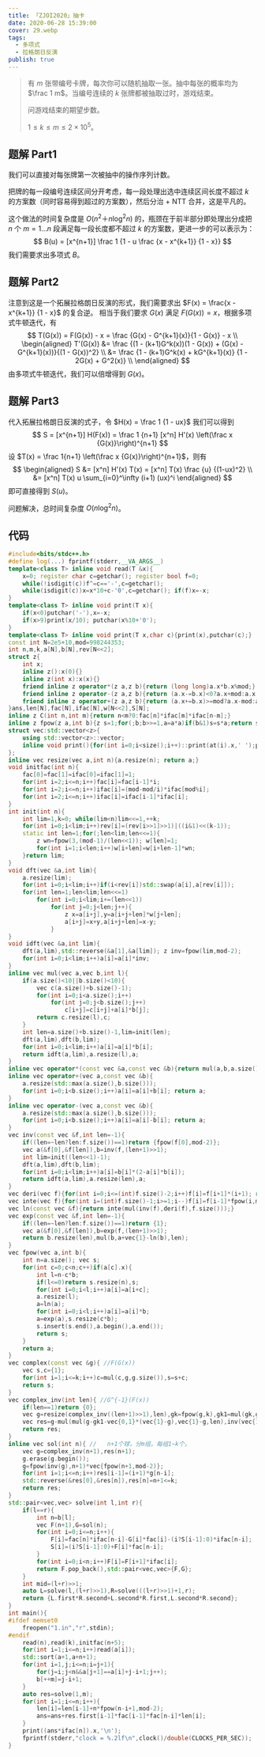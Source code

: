 ```yaml
---
title: 「ZJOI2020」抽卡
date: 2020-06-28 15:39:00
cover: 29.webp
tags:
  - 多项式
  - 拉格朗日反演
publish: true
---
```


> 有 $m$ 张带编号卡牌，每次你可以随机抽取一张。抽中每张的概率均为 $\frac 1 m$。当编号连续的 $k$ 张牌都被抽取过时，游戏结束。
> 
> 问游戏结束的期望步数。
> 
> $1 \leq k \leq m \leq 2 \times 10^5$。

<!--more-->

## 题解 Part1

我们可以直接对每张牌第一次被抽中的操作序列计数。

把牌的每一段编号连续区间分开考虑，每一段处理出选中连续区间长度不超过 $k$ 的方案数（同时容易得到超过的方案数），然后分治 + NTT 合并，这是平凡的。

这个做法的时间复杂度是 $O(n^2＋n \log^2 n)$ 的，瓶颈在于前半部分即处理出分成把 $n$ 个 $m=1...n$ 段满足每一段长度都不超过 $k$ 的方案数，更进一步的可以表示为：
$$
B(u) = [x^{n+1}] \frac 1 {1 - u \frac {x - x^{k+1}} {1 - x}}
$$
我们需要求出多项式 $B$。

## 题解 Part2

注意到这是一个拓展拉格朗日反演的形式，我们需要求出 $F(x) = \frac{x - x^{k+1}} {1 - x}$ 的复合逆。
相当于我们要求 $G(x)$ 满足 $F(G(x)) = x$，根据多项式牛顿迭代，有
$$
T(G(x))
= F(G(x)) - x
= \frac {G(x) - G^{k+1}(x)}{1 - G(x)} - x \\
\begin{aligned}
T'(G(x))
&= \frac {(1 - (k+1)G^k(x))(1 - G(x)) + (G(x) - G^{k+1}(x))}{(1 - G(x))^2} \\
&= \frac {1 - (k+1)G^k(x) + kG^{k+1}(x)} {1 - 2G(x) + G^2(x)} \\
\end{aligned}
$$
由多项式牛顿迭代，我们可以倍增得到 $G(x)$。

## 题解 Part3

代入拓展拉格朗日反演的式子，令 $H(x) = \frac 1 {1 - ux}$ 我们可以得到
$$
S
= [x^{n+1}] H(F(x))
= \frac 1 {n+1} [x^n] H'(x) \left(\frac x {G(x)}\right)^{n+1}
$$
设 $T(x) = \frac 1{n+1} \left(\frac x {G(x)}\right)^{n+1}$，则有
$$
\begin{aligned}
S
&= [x^n] H'(x) T(x) = [x^n] T(x) \frac {u} {(1-ux)^2} \\
&= [x^n] T(x) u \sum_{i=0}^\infty (i+1) (ux)^i
\end{aligned}
$$
即可直接得到 $S(u)$。

问题解决，总时间复杂度 $O(n\log^2 n)$。

## 代码

```cpp
#include<bits/stdc++.h>
#define log(...) fprintf(stderr,__VA_ARGS__)
template<class T> inline void read(T &x){
	x=0; register char c=getchar(); register bool f=0;
	while(!isdigit(c))f^=c=='-',c=getchar();
	while(isdigit(c))x=x*10+c-'0',c=getchar(); if(f)x=-x;
}
template<class T> inline void print(T x){
	if(x<0)putchar('-'),x=-x;
	if(x>9)print(x/10); putchar(x%10+'0');
}
template<class T> inline void print(T x,char c){print(x),putchar(c);}
const int N=2e5+10,mod=998244353;
int n,m,k,a[N],b[N],rev[N<<2];
struct z{
	int x;
	inline z():x(0){}
	inline z(int x):x(x){}
	friend inline z operator*(z a,z b){return (long long)a.x*b.x%mod;}
	friend inline z operator-(z a,z b){return (a.x-=b.x)<0?a.x+mod:a.x;}
	friend inline z operator+(z a,z b){return (a.x+=b.x)>=mod?a.x-mod:a.x;}
}ans,len[N],fac[N],ifac[N],w[N<<2],S[N];
inline z C(int n,int m){return n<m?0:fac[n]*ifac[m]*ifac[n-m];}
inline z fpow(z a,int b){z s=1;for(;b;b>>=1,a=a*a)if(b&1)s=s*a;return s;}
struct vec:std::vector<z>{
	using std::vector<z>::vector;
	inline void print(){for(int i=0;i<size();i++)::print(at(i).x,' ');putchar('\n');}
};
inline vec resize(vec a,int n){a.resize(n); return a;}
void initfac(int n){
	fac[0]=fac[1]=ifac[0]=ifac[1]=1;
	for(int i=2;i<=n;i++)fac[i]=fac[i-1]*i;
	for(int i=2;i<=n;i++)ifac[i]=(mod-mod/i)*ifac[mod%i];
	for(int i=2;i<=n;i++)ifac[i]=ifac[i-1]*ifac[i];
}
int init(int n){
	int lim=1,k=0; while(lim<n)lim<<=1,++k;
	for(int i=0;i<lim;i++)rev[i]=(rev[i>>1]>>1)|((i&1)<<(k-1));
	static int len=1;for(;len<lim;len<<=1){
		z wn=fpow(3,(mod-1)/(len<<1)); w[len]=1;
		for(int i=1;i<len;i++)w[i+len]=w[i+len-1]*wn;
	}return lim;
}
void dft(vec &a,int lim){
	a.resize(lim);
	for(int i=0;i<lim;i++)if(i<rev[i])std::swap(a[i],a[rev[i]]);
	for(int len=1;len<lim;len<<=1)
		for(int i=0;i<lim;i+=(len<<1))
			for(int j=0;j<len;j++){
				z x=a[i+j],y=a[i+j+len]*w[j+len];
				a[i+j]=x+y,a[i+j+len]=x-y;
			}
}
void idft(vec &a,int lim){
	dft(a,lim),std::reverse(&a[1],&a[lim]); z inv=fpow(lim,mod-2);
	for(int i=0;i<lim;i++)a[i]=a[i]*inv;
}
inline vec mul(vec a,vec b,int l){
	if(a.size()<10||b.size()<10){
		vec c(a.size()+b.size()-1);
		for(int i=0;i<a.size();i++)
			for(int j=0;j<b.size();j++)
				c[i+j]=c[i+j]+a[i]*b[j];
		return c.resize(l),c;
	}
	int len=a.size()+b.size()-1,lim=init(len);
	dft(a,lim),dft(b,lim);
	for(int i=0;i<lim;i++)a[i]=a[i]*b[i];
	return idft(a,lim),a.resize(l),a;
}
inline vec operator*(const vec &a,const vec &b){return mul(a,b,a.size()+b.size()-1);}
inline vec operator+(vec a,const vec &b){
	a.resize(std::max(a.size(),b.size()));
	for(int i=0;i<b.size();i++)a[i]=a[i]+b[i]; return a;
}
inline vec operator-(vec a,const vec &b){
	a.resize(std::max(a.size(),b.size()));
	for(int i=0;i<b.size();i++)a[i]=a[i]-b[i]; return a;
}
vec inv(const vec &f,int len=-1){
	if((len=~len?len:f.size())==1)return {fpow(f[0],mod-2)};
	vec a(&f[0],&f[len]),b=inv(f,(len+1)>>1);
	int lim=init((len<<1)-1);
	dft(a,lim),dft(b,lim);
	for(int i=0;i<lim;i++)a[i]=b[i]*(2-a[i]*b[i]);
	return idft(a,lim),a.resize(len),a;
}
vec deri(vec f){for(int i=0;i<=(int)f.size()-2;i++)f[i]=f[i+1]*(i+1); return f.back()=0,f;}
vec inte(vec f){for(int i=(int)f.size()-1;i>=1;i--)f[i]=f[i-1]*fpow(i,mod-2); return f.front()=0,f;}
vec ln(const vec &f){return inte(mul(inv(f),deri(f),f.size()));}
vec exp(const vec &f,int len=-1){
	if((len=~len?len:f.size())==1)return {1};
	vec a(&f[0],&f[len]),b=exp(f,(len+1)>>1);
	return b.resize(len),mul(b,a+vec{1}-ln(b),len);
}
vec fpow(vec a,int b){
	int n=a.size(); vec s;
	for(int c=0;c<n;c++)if(a[c].x){
		int l=n-c*b;
		if(l<=0)return s.resize(n),s;
		for(int i=0;i<l;i++)a[i]=a[i+c];
		a.resize(l);
		a=ln(a);
		for(int i=0;i<l;i++)a[i]=a[i]*b;
		a=exp(a),s.resize(c*b);
		s.insert(s.end(),a.begin(),a.end());
		return s;
	}
	return a;
}
vec complex(const vec &g){ //F(G(x))
	vec s,c={1};
	for(int i=1;i<=k;i++)c=mul(c,g,g.size()),s=s+c;
	return s;
}
vec complex_inv(int len){ //G^{-1}(F(x))
	if(len==1)return {0};
	vec g=resize(complex_inv((len+1)>>1),len),gk=fpow(g,k),gk1=mul(gk,g,len);
	vec res=g-mul(mul(g-gk1-vec{0,1}*(vec{1}-g),vec{1}-g,len),inv(vec{1}-vec{k+1}*gk+vec{k}*gk1),len);
	return res;
}
inline vec sol(int n){ //	n+1个球，分m组，每组1~k个。
	vec g=complex_inv(n+1),res(n+1);
	g.erase(g.begin());
	g=fpow(inv(g),n+1)*vec{fpow(n+1,mod-2)};
	for(int i=1;i<=n;i++)res[i-1]=(i+1)*g[n-i];
	std::reverse(&res[0],&res[n]),res[n]=n+1<=k;
	return res;
}
std::pair<vec,vec> solve(int l,int r){
	if(l==r){
		int n=b[l];
		vec F(n+1),G=sol(n);
		for(int i=0;i<=n;i++){
			F[i]=fac[n]*ifac[n-i]-G[i]*fac[i]-(i?S[i-1]:0)*ifac[n-i];
			S[i]=(i?S[i-1]:0)+F[i]*fac[n-i];
		}
		for(int i=0;i<n;i++)F[i]=F[i+1]*ifac[i];
		return F.pop_back(),std::pair<vec,vec>{F,G};
	}
	int mid=(l+r)>>1;
	auto L=solve(l,(l+r)>>1),R=solve(((l+r)>>1)+1,r);
	return {L.first*R.second+L.second*R.first,L.second*R.second};
}
int main(){
#ifdef memset0
	freopen("1.in","r",stdin);
#endif
	read(n),read(k),initfac(n+5);
	for(int i=1;i<=n;i++)read(a[i]);
	std::sort(a+1,a+n+1);
	for(int i=1,j;i<=n;i=j+1){
		for(j=i;j<n&&a[j+1]==a[i]+j-i+1;j++);
		b[++m]=j-i+1;
	}
	auto res=solve(1,m);
	for(int i=1;i<=n;i++){
		len[i]=len[i-1]+n*fpow(n-i+1,mod-2);
		ans=ans+res.first[i-1]*fac[i-1]*fac[n-i]*len[i];
	}
	print((ans*ifac[n]).x,'\n');
	fprintf(stderr,"clock = %.2lf\n",clock()/double(CLOCKS_PER_SEC));
}
```